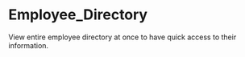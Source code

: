 # Employee_Directory
View entire employee directory at once to have quick access to their information.
